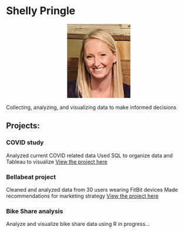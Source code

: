# Shelly Pringle
<p align="center">
  <img src="my profile pic.jpg" >

Collecting, analyzing, and visualizing data to make informed decisions

## Projects:
### COVID study 
Analyzed current COVID related data
Used SQL to organize data and Tableau to visualize
[View the project here](https://github.com/shellypringle/COVID-study) 

### Bellabeat project
Cleaned and analyzed data from 30 users wearing FitBit devices
Made recommendations for marketing strategy
[View the project here](https://github.com/shellypringle/Bellabeat-Project)

### Bike Share analysis
Analyze and visualize bike share data using R
in progress...
